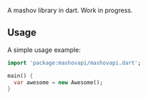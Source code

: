 A mashov library in dart. Work in progress. 

## Usage

A simple usage example:

```dart
import 'package:mashovapi/mashovapi.dart';

main() {
  var awesome = new Awesome();
}
```
